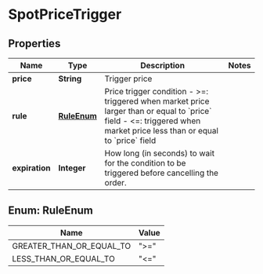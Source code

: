 

# SpotPriceTrigger

## Properties

Name | Type | Description | Notes
------------ | ------------- | ------------- | -------------
**price** | **String** | Trigger price | 
**rule** | [**RuleEnum**](#RuleEnum) | Price trigger condition  - &gt;&#x3D;: triggered when market price larger than or equal to &#x60;price&#x60; field - &lt;&#x3D;: triggered when market price less than or equal to &#x60;price&#x60; field  | 
**expiration** | **Integer** | How long (in seconds) to wait for the condition to be triggered before cancelling the order. | 



## Enum: RuleEnum

Name | Value
---- | -----
GREATER_THAN_OR_EQUAL_TO | &quot;&gt;&#x3D;&quot;
LESS_THAN_OR_EQUAL_TO | &quot;&lt;&#x3D;&quot;



